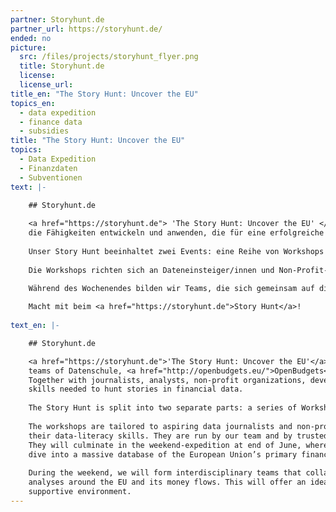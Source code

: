 ```yaml
---
partner: Storyhunt.de
partner_url: https://storyhunt.de/
ended: no
picture:
  src: /files/projects/storyhunt_flyer.png
  title: Storyhunt.de
  license:
  license_url:
title_en: "The Story Hunt: Uncover the EU"
topics_en:
  - data expedition
  - finance data
  - subsidies  
title: "The Story Hunt: Uncover the EU"
topics:
  - Data Expedition
  - Finanzdaten
  - Subventionen
text: |- 

    ## Storyhunt.de
     
    <a href="https://storyhunt.de"> 'The Story Hunt: Uncover the EU' </a> ist ein Programm der Datenschule und <a href="http://openbudgets.eu/">OpenBudgets</a>. Gemeinsam mit Journalist/innen, Non-Profit-Organisationen, Entwickler/innen und Designer/innen wollen wir 
    die Fähigkeiten entwickeln und anwenden, die für eine erfolgreiche Story rund um Finanzdaten wichtig sind.
     
    Unser Story Hunt beeinhaltet zwei Events: eine Reihe von Workshops und ein Safari-Wochenende in Berlin.
     
    Die Workshops richten sich an Dateneinsteiger/innen und Non-Profit-Organisationen, die daran interessiert sind, ihre Datenkenntnisse zu verbessern. Die Workshops werden von unserem Team und unserer Community durchgeführt. Sie sind die Grundlage für das drei-tägige Wochenende, an dem wir gemeinsam mit den Expert/innen in die große Datenbank des primären Finanzinstruments der Europäischen Union, der ESIFunds, eintauchen werden.
     
    Während des Wochenendes bilden wir Teams, die sich gemeinsam auf die Suche nach Geschichten rund um die EU und ihren Gedströmen begeben. Der Story Hunt ist eine ideale Gelegenheit, die erworbenen Datenskills zu erproben und gemeinsam Projekt umzusetzen.

    Macht mit beim <a href="https://storyhunt.de">Story Hunt</a>!
 
text_en: |-

    ## Storyhunt.de

    <a href="https://storyhunt.de">'The Story Hunt: Uncover the EU'</a> is a programme hosted by the Open Knowledge Foundation Germany's 
    teams of Datenschule, <a href="http://openbudgets.eu/">OpenBudgets</a>, and <a href="http://subsidystories.eu/">SubsidyStories.eu.</a> 
    Together with journalists, analysts, non-profit organizations, developers and designers, we want to develop and apply the 
    skills needed to hunt stories in financial data.
 
    The Story Hunt is split into two separate parts: a series of Workshops and an Expedition Weekend in Berlin.
   
    The workshops are tailored to aspiring data journalists and non-profit organizations that are interested in improving 
    their data-literacy skills. They are run by our team and by trusted members of the civic tech community in Germany.
    They will culminate in the weekend-expedition at end of June, where - together with proven experts - we are going to 
    dive into a massive database of the European Union’s primary financial instrument, the ESIFunds.
     
    During the weekend, we will form interdisciplinary teams that collaboratively work on finding stories, leads, and data 
    analyses around the EU and its money flows. This will offer an ideal opportunity to practice the acquired skills in a 
    supportive environment.
---
```

   
